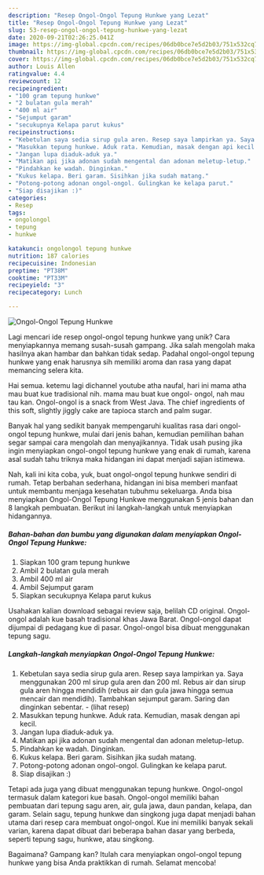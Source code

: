 ```yaml
---
description: "Resep Ongol-Ongol Tepung Hunkwe yang Lezat"
title: "Resep Ongol-Ongol Tepung Hunkwe yang Lezat"
slug: 53-resep-ongol-ongol-tepung-hunkwe-yang-lezat
date: 2020-09-21T02:26:25.041Z
image: https://img-global.cpcdn.com/recipes/06db0bce7e5d2b03/751x532cq70/ongol-ongol-tepung-hunkwe-foto-resep-utama.jpg
thumbnail: https://img-global.cpcdn.com/recipes/06db0bce7e5d2b03/751x532cq70/ongol-ongol-tepung-hunkwe-foto-resep-utama.jpg
cover: https://img-global.cpcdn.com/recipes/06db0bce7e5d2b03/751x532cq70/ongol-ongol-tepung-hunkwe-foto-resep-utama.jpg
author: Louis Allen
ratingvalue: 4.4
reviewcount: 12
recipeingredient:
- "100 gram tepung hunkwe"
- "2 bulatan gula merah"
- "400 ml air"
- "Sejumput garam"
- "secukupnya Kelapa parut kukus"
recipeinstructions:
- "Kebetulan saya sedia sirup gula aren. Resep saya lampirkan ya. Saya menggunakan 200 ml sirup gula aren dan 200 ml. Rebus air dan sirup gula aren hingga mendidih (rebus air dan gula jawa hingga semua mencair dan mendidih). Tambahkan sejumput garam. Saring dan dinginkan sebentar.             (lihat resep)"
- "Masukkan tepung hunkwe. Aduk rata. Kemudian, masak dengan api kecil."
- "Jangan lupa diaduk-aduk ya."
- "Matikan api jika adonan sudah mengental dan adonan meletup-letup."
- "Pindahkan ke wadah. Dinginkan."
- "Kukus kelapa. Beri garam. Sisihkan jika sudah matang."
- "Potong-potong adonan ongol-ongol. Gulingkan ke kelapa parut."
- "Siap disajikan :)"
categories:
- Resep
tags:
- ongolongol
- tepung
- hunkwe

katakunci: ongolongol tepung hunkwe 
nutrition: 187 calories
recipecuisine: Indonesian
preptime: "PT38M"
cooktime: "PT33M"
recipeyield: "3"
recipecategory: Lunch

---
```



![Ongol-Ongol Tepung Hunkwe](https://img-global.cpcdn.com/recipes/06db0bce7e5d2b03/751x532cq70/ongol-ongol-tepung-hunkwe-foto-resep-utama.jpg)

Lagi mencari ide resep ongol-ongol tepung hunkwe yang unik? Cara menyiapkannya memang susah-susah gampang. Jika salah mengolah maka hasilnya akan hambar dan bahkan tidak sedap. Padahal ongol-ongol tepung hunkwe yang enak harusnya sih memiliki aroma dan rasa yang dapat memancing selera kita.

Hai semua. ketemu lagi dichannel youtube atha naufal, hari ini mama atha mau buat kue tradisional nih. mama mau buat kue ongol- ongol, nah mau tau kan. Ongol-ongol is a snack from West Java. The chief ingredients of this soft, slightly jiggly cake are tapioca starch and palm sugar.

Banyak hal yang sedikit banyak mempengaruhi kualitas rasa dari ongol-ongol tepung hunkwe, mulai dari jenis bahan, kemudian pemilihan bahan segar sampai cara mengolah dan menyajikannya. Tidak usah pusing jika ingin menyiapkan ongol-ongol tepung hunkwe yang enak di rumah, karena asal sudah tahu triknya maka hidangan ini dapat menjadi sajian istimewa.


Nah, kali ini kita coba, yuk, buat ongol-ongol tepung hunkwe sendiri di rumah. Tetap berbahan sederhana, hidangan ini bisa memberi manfaat untuk membantu menjaga kesehatan tubuhmu sekeluarga. Anda bisa menyiapkan Ongol-Ongol Tepung Hunkwe menggunakan 5 jenis bahan dan 8 langkah pembuatan. Berikut ini langkah-langkah untuk menyiapkan hidangannya.

<!--inarticleads1-->

##### Bahan-bahan dan bumbu yang digunakan dalam menyiapkan Ongol-Ongol Tepung Hunkwe:

1. Siapkan 100 gram tepung hunkwe
1. Ambil 2 bulatan gula merah
1. Ambil 400 ml air
1. Ambil Sejumput garam
1. Siapkan secukupnya Kelapa parut kukus


Usahakan kalian download sebagai review saja, belilah CD original. Ongol-ongol adalah kue basah tradisional khas Jawa Barat. Ongol-ongol dapat dijumpai di pedagang kue di pasar. Ongol-ongol bisa dibuat menggunakan tepung sagu. 

<!--inarticleads2-->

##### Langkah-langkah menyiapkan Ongol-Ongol Tepung Hunkwe:

1. Kebetulan saya sedia sirup gula aren. Resep saya lampirkan ya. Saya menggunakan 200 ml sirup gula aren dan 200 ml. Rebus air dan sirup gula aren hingga mendidih (rebus air dan gula jawa hingga semua mencair dan mendidih). Tambahkan sejumput garam. Saring dan dinginkan sebentar. -             (lihat resep)
1. Masukkan tepung hunkwe. Aduk rata. Kemudian, masak dengan api kecil.
1. Jangan lupa diaduk-aduk ya.
1. Matikan api jika adonan sudah mengental dan adonan meletup-letup.
1. Pindahkan ke wadah. Dinginkan.
1. Kukus kelapa. Beri garam. Sisihkan jika sudah matang.
1. Potong-potong adonan ongol-ongol. Gulingkan ke kelapa parut.
1. Siap disajikan :)


Tetapi ada juga yang dibuat menggunakan tepung hunkwe. Ongol-ongol termasuk dalam kategori kue basah. Ongol-ongol memiliki bahan pembuatan dari tepung sagu aren, air, gula jawa, daun pandan, kelapa, dan garam. Selain sagu, tepung hunkwe dan singkong juga dapat menjadi bahan utama dari resep cara membuat ongol-ongol. Kue ini memiliki banyak sekali varian, karena dapat dibuat dari beberapa bahan dasar yang berbeda, seperti tepung sagu, hunkwe, atau singkong. 

Bagaimana? Gampang kan? Itulah cara menyiapkan ongol-ongol tepung hunkwe yang bisa Anda praktikkan di rumah. Selamat mencoba!
